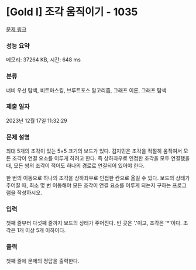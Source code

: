 # [Gold I] 조각 움직이기 - 1035 

[문제 링크](https://www.acmicpc.net/problem/1035) 

### 성능 요약

메모리: 37264 KB, 시간: 648 ms

### 분류

너비 우선 탐색, 비트마스킹, 브루트포스 알고리즘, 그래프 이론, 그래프 탐색

### 제출 일자

2023년 12월 17일 11:32:29

### 문제 설명

<p>최대 5개의 조각이 있는 5×5 크기의 보드가 있다. 김지민은 조각을 적절히 움직여서 모든 조각이 연결 요소를 이루게 하려고 한다. 즉 상하좌우로 인접한 조각을 모두 연결했을 때, 모든 쌍의 조각이 적어도 하나의 경로로 연결되어 있어야 한다.</p>

<p>한 번의 이동으로 하나의 조각을 상하좌우로 인접한 칸으로 옮길 수 있다. 보드의 상태가 주어질 때, 최소 몇 번 이동해야 모든 조각이 연결 요소를 이루게 되는지 구하는 프로그램을 작성하시오.</p>

### 입력 

 <p>첫째 줄부터 다섯째 줄까지 보드의 상태가 주어진다. 빈 곳은 '.'이고, 조각은 '*'이다. 조각은 1개 이상 5개 이하이다.</p>

### 출력 

 <p>첫째 줄에 문제의 정답을 출력한다.</p>

